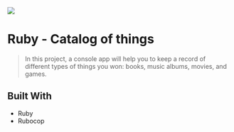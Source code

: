 ![](https://img.shields.io/badge/Microverse-blueviolet)

# Ruby - Catalog of things

> In this project, a console app will help you to keep a record of different types of things you won: books, music albums, movies, and games.


## Built With

- Ruby
- Rubocop